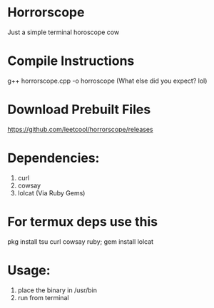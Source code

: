 # Horrorscope
Just a simple terminal horoscope cow

# Compile Instructions
g++ horrorscope.cpp -o horroscope (What else did you expect? lol)

# Download Prebuilt Files
https://github.com/leetcool/horrorscope/releases

# Dependencies:
1. curl
2. cowsay
3. lolcat (Via Ruby Gems)

# For termux deps use this
pkg install tsu curl cowsay ruby; gem install lolcat

# Usage:
1. place the binary in /usr/bin
2. run from terminal
